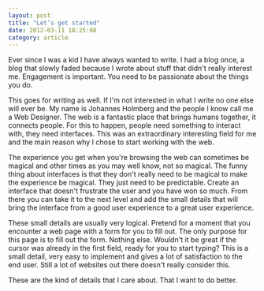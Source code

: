 ```yaml
---
layout: post
title: "Let’s get started"
date: 2012-03-11 18:25:08
category: article
---
```


Ever since I was a kid I have always wanted to write. I had a blog once, a blog that slowly faded because I wrote about stuff that didn't really interest me. Engagement is important. You need to be passionate about the things you do.

This goes for writing as well. If I'm not interested in what I write no one else will ever be. My name is Johannes Holmberg and the people I know call me a Web Designer. The web is a fantastic place that brings humans together, it connects people. For this to happen, people need something to interact with, they need interfaces. This was an extraordinary interesting field for me and the main reason why I chose to start working with the web.

The experience you get when you're browsing the web can sometimes be magical and other times as you may well know, not so magical. The funny thing about interfaces is that they don't really need to be magical to make the experience be magical. They just need to be predictable. Create an interface that doesn't frustrate the user and you have won so much. From there you can take it to the next level and add the small details that will bring the interface from a good user experience to a great user experience.

These small details are usually very logical. Pretend for a moment that you encounter a web page with a form for you to fill out. The only purpose for this page is to fill out the form. Nothing else. Wouldn't it be great if the cursor was already in the first field, ready for you to start typing? This is a small detail, very easy to implement and gives a lot of satisfaction to the end user. Still a lot of websites out there doesn't really consider this.

These are the kind of details that I care about. That I want to do better.